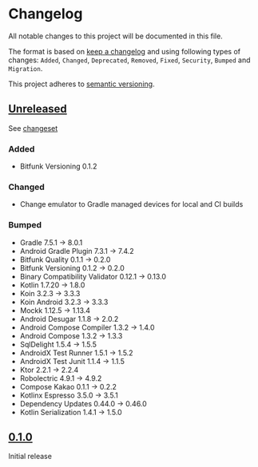 # Changelog

All notable changes to this project will be documented in this file.

The format is based on [keep a changelog](http://keepachangelog.com/en/1.0.0/) and using following
types of changes: `Added`, `Changed`, `Deprecated`, `Removed`, `Fixed`, `Security`, `Bumped`
and `Migration`.

This project adheres to [semantic versioning](http://semver.org/spec/v2.0.0.html).

## [Unreleased](https://github.com/wmontwe/blueprint-mobile/releases/latest)

See [changeset](https://github.com/wmontwe/blueprint-mobile/compare/v0.1.0...main)

### Added

- Bitfunk Versioning 0.1.2

### Changed

- Change emulator to Gradle managed devices for local and CI builds

### Bumped

- Gradle 7.5.1 -> 8.0.1
- Android Gradle Plugin 7.3.1 -> 7.4.2
- Bitfunk Quality 0.1.1 -> 0.2.0
- Bitfunk Versioning 0.1.2 -> 0.2.0
- Binary Compatibility Validator 0.12.1 -> 0.13.0
- Kotlin 1.7.20 -> 1.8.0
- Koin 3.2.3 -> 3.3.3
- Koin Android 3.2.3 -> 3.3.3
- Mockk 1.12.5 -> 1.13.4
- Android Desugar 1.1.8 -> 2.0.2
- Android Compose Compiler 1.3.2 -> 1.4.0
- Android Compose 1.3.2 -> 1.3.3
- SqlDelight 1.5.4 -> 1.5.5
- AndroidX Test Runner 1.5.1 -> 1.5.2
- AndroidX Test Junit 1.1.4 -> 1.1.5
- Ktor 2.2.1 -> 2.2.4
- Robolectric 4.9.1 -> 4.9.2
- Compose Kakao 0.1.1 -> 0.2.2
- Kotlinx Espresso 3.5.0 -> 3.5.1
- Dependency Updates 0.44.0 -> 0.46.0
- Kotlin Serialization 1.4.1 -> 1.5.0

## [0.1.0](https://github.com/wmontwe/blueprint-mobile/releases/tag/v0.1.0)

Initial release
